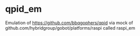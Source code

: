 # qpid_em
Emulation of https://github.com/bbqgophers/qpid via mock of github.com/hybridgroup/gobot/platforms/raspi called raspi_em
